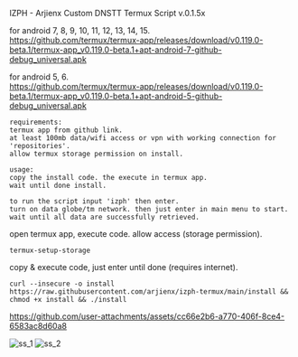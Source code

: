 IZPH - Arjienx Custom DNSTT Termux Script v.0.1.5x

for android 7, 8, 9, 10, 11, 12, 13, 14, 15.                  
https://github.com/termux/termux-app/releases/download/v0.119.0-beta.1/termux-app_v0.119.0-beta.1+apt-android-7-github-debug_universal.apk

for android 5, 6.                  
https://github.com/termux/termux-app/releases/download/v0.119.0-beta.1/termux-app_v0.119.0-beta.1+apt-android-5-github-debug_universal.apk

```
requirements:
termux app from github link.
at least 100mb data/wifi access or vpn with working connection for 'repositories'.
allow termux storage permission on install.

usage:
copy the install code. the execute in termux app.
wait until done install.

to run the script input 'izph' then enter.
turn on data globe/tm network. then just enter in main menu to start.
wait until all data are successfully retrieved.
```

open termux app, execute code. allow access (storage permission).
```
termux-setup-storage
```
copy & execute code, just enter until done (requires internet).
```
curl --insecure -o install https://raw.githubusercontent.com/arjienx/izph-termux/main/install && chmod +x install && ./install
```

https://github.com/user-attachments/assets/cc66e2b6-a770-406f-8ce4-6583ac8d60a8

![ss_1](https://github.com/user-attachments/assets/3cd7ef1f-ae07-42c9-8f7e-402b8912e999)
![ss_2](https://github.com/user-attachments/assets/18ac63a1-c14f-4751-b141-412f9c49e52b)

